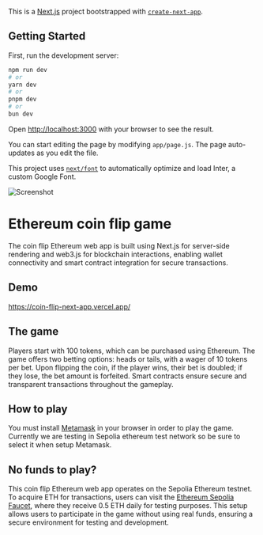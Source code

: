 This is a [Next.js](https://nextjs.org/) project bootstrapped with [`create-next-app`](https://github.com/vercel/next.js/tree/canary/packages/create-next-app).

## Getting Started

First, run the development server:

```bash
npm run dev
# or
yarn dev
# or
pnpm dev
# or
bun dev
```

Open [http://localhost:3000](http://localhost:3000) with your browser to see the result.


You can start editing the page by modifying `app/page.js`. The page auto-updates as you edit the file.

This project uses [`next/font`](https://nextjs.org/docs/basic-features/font-optimization) to automatically optimize and load Inter, a custom Google Font.

![Screenshot](https://github.com/user-attachments/assets/d3953e15-f5b5-4003-bdc8-dd0277eeec45)

# Ethereum coin flip game

The coin flip Ethereum web app is built using Next.js for server-side rendering and web3.js for blockchain interactions, enabling wallet connectivity and smart contract integration for secure transactions.

## Demo

https://coin-flip-next-app.vercel.app/

## The game

Players start with 100 tokens, which can be purchased using Ethereum. The game offers two betting options: heads or tails, with a wager of 10 tokens per bet. Upon flipping the coin, if the player wins, their bet is doubled; if they lose, the bet amount is forfeited. Smart contracts ensure secure and transparent transactions throughout the gameplay.

## How to play

You must install [Metamask](https://metamask.io/) in your browser in order to play the game. Currently we are testing in Sepolia ethereum test network so be sure to select it when setup Metamask.

## No funds to play?

This coin flip Ethereum web app operates on the Sepolia Ethereum testnet. To acquire ETH for transactions, users can visit the [Ethereum Sepolia Faucet](https://cloud.google.com/application/web3/faucet/ethereum/sepolia), where they receive 0.5 ETH daily for testing purposes. This setup allows users to participate in the game without using real funds, ensuring a secure environment for testing and development.



